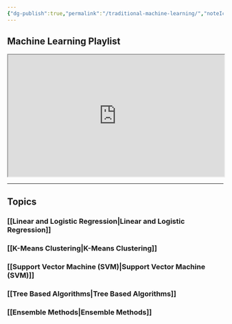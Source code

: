 ```yaml
---
{"dg-publish":true,"permalink":"/traditional-machine-learning/","noteIcon":"2","updated":"2024-05-22T19:33:05.714+05:30"}
---
```



## Machine Learning Playlist

<iframe src="https://www.youtube.com/embed/videoseries?si=eF2UT7JxDoYUX3iH&amp;list=PLTDARY42LDV7WGmlzZtY-w9pemyPrKNUZ" allow="fullscreen" allowfullscreen="" style="height:auto;width:100%; aspect-ratio: 16 / 9; "></iframe>

---

## Topics

### [[Linear and Logistic Regression\|Linear and Logistic Regression]]

### [[K-Means Clustering\|K-Means Clustering]]

### [[Support Vector Machine (SVM)\|Support Vector Machine (SVM)]]

### [[Tree Based Algorithms\|Tree Based Algorithms]]

### [[Ensemble Methods\|Ensemble Methods]]
